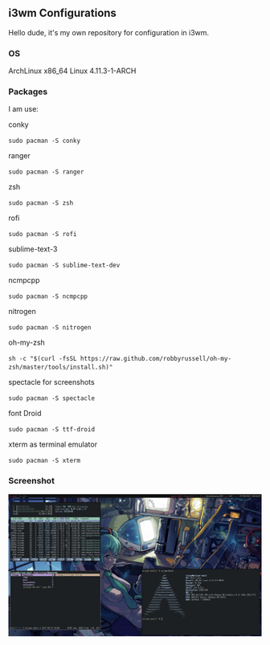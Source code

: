 ## i3wm Configurations

Hello dude, it's my own repository for configuration in i3wm.

### OS

ArchLinux x86_64 Linux 4.11.3-1-ARCH

### Packages

I am use:

conky

`sudo pacman -S conky`

ranger

`sudo pacman -S ranger`

zsh

`sudo pacman -S zsh`

rofi

`sudo pacman -S rofi`

sublime-text-3

`sudo pacman -S sublime-text-dev`

ncmpcpp

`sudo pacman -S ncmpcpp`

nitrogen

`sudo pacman -S nitrogen`

oh-my-zsh

`sh -c "$(curl -fsSL https://raw.github.com/robbyrussell/oh-my-zsh/master/tools/install.sh)"`

spectacle for screenshots

`sudo pacman -S spectacle`

font Droid

`sudo pacman -S ttf-droid`

xterm as terminal emulator

`sudo pacman -S xterm`

### Screenshot

![june 2017](https://github.com/exluap/i3wm/raw/master/screenshots/june_2017.jpg)
